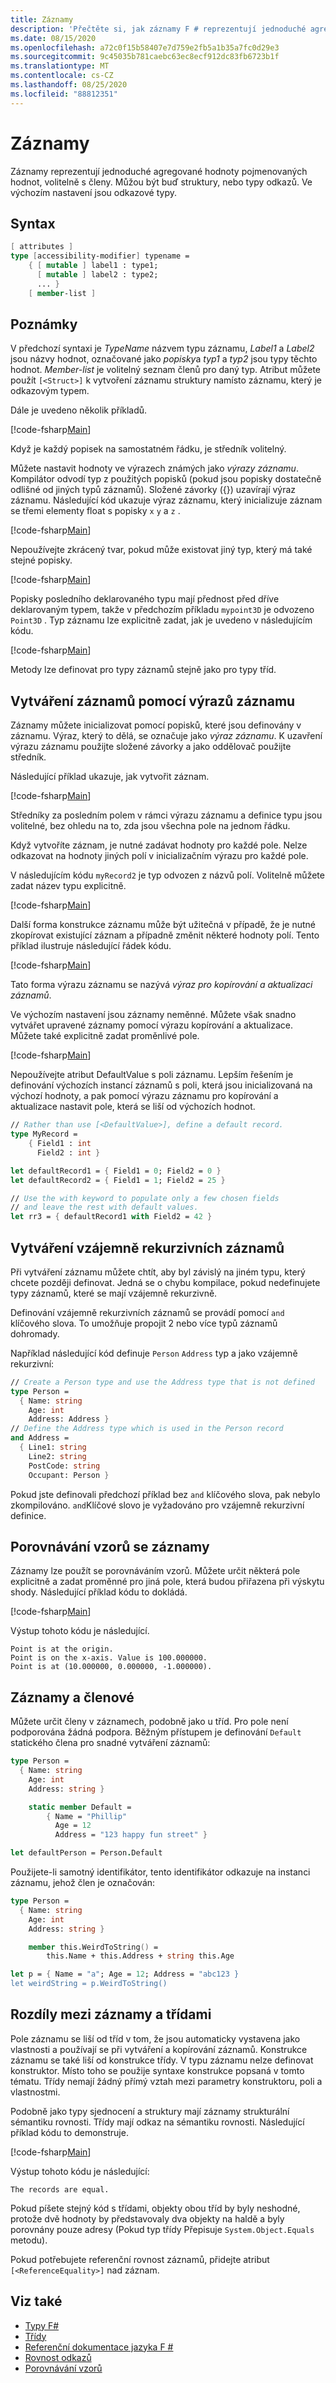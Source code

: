 ```yaml
---
title: Záznamy
description: 'Přečtěte si, jak záznamy F # reprezentují jednoduché agregované hodnoty pojmenovaných hodnot, volitelně s členy.'
ms.date: 08/15/2020
ms.openlocfilehash: a72c0f15b58407e7d759e2fb5a1b35a7fc0d29e3
ms.sourcegitcommit: 9c45035b781caebc63ec8ecf912dc83fb6723b1f
ms.translationtype: MT
ms.contentlocale: cs-CZ
ms.lasthandoff: 08/25/2020
ms.locfileid: "88812351"
---
```

# <a name="records"></a>Záznamy

Záznamy reprezentují jednoduché agregované hodnoty pojmenovaných hodnot, volitelně s členy. Můžou být buď struktury, nebo typy odkazů.  Ve výchozím nastavení jsou odkazové typy.

## <a name="syntax"></a>Syntax

```fsharp
[ attributes ]
type [accessibility-modifier] typename =
    { [ mutable ] label1 : type1;
      [ mutable ] label2 : type2;
      ... }
    [ member-list ]
```

## <a name="remarks"></a>Poznámky

V předchozí syntaxi je *TypeName* názvem typu záznamu, *Label1* a *Label2* jsou názvy hodnot, označované jako *popisky*a *typ1* a *typ2* jsou typy těchto hodnot. *Member-list* je volitelný seznam členů pro daný typ.  Atribut můžete použít `[<Struct>]` k vytvoření záznamu struktury namísto záznamu, který je odkazovým typem.

Dále je uvedeno několik příkladů.

[!code-fsharp[Main](~/samples/snippets/fsharp/lang-ref-1/snippet1901.fs)]

Když je každý popisek na samostatném řádku, je středník volitelný.

Můžete nastavit hodnoty ve výrazech známých jako *výrazy záznamu*. Kompilátor odvodí typ z použitých popisků (pokud jsou popisky dostatečně odlišné od jiných typů záznamů). Složené závorky ({}) uzavírají výraz záznamu. Následující kód ukazuje výraz záznamu, který inicializuje záznam se třemi elementy float s popisky `x` `y` a `z` .

[!code-fsharp[Main](~/samples/snippets/fsharp/lang-ref-1/snippet1907.fs)]

Nepoužívejte zkrácený tvar, pokud může existovat jiný typ, který má také stejné popisky.

[!code-fsharp[Main](~/samples/snippets/fsharp/lang-ref-1/snippet1903.fs)]

Popisky posledního deklarovaného typu mají přednost před dříve deklarovaným typem, takže v předchozím příkladu `mypoint3D` je odvozeno `Point3D` . Typ záznamu lze explicitně zadat, jak je uvedeno v následujícím kódu.

[!code-fsharp[Main](~/samples/snippets/fsharp/lang-ref-1/snippet1908.fs)]

Metody lze definovat pro typy záznamů stejně jako pro typy tříd.

## <a name="creating-records-by-using-record-expressions"></a>Vytváření záznamů pomocí výrazů záznamu

Záznamy můžete inicializovat pomocí popisků, které jsou definovány v záznamu. Výraz, který to dělá, se označuje jako *výraz záznamu*. K uzavření výrazu záznamu použijte složené závorky a jako oddělovač použijte středník.

Následující příklad ukazuje, jak vytvořit záznam.

[!code-fsharp[Main](~/samples/snippets/fsharp/lang-ref-1/snippet1904.fs)]

Středníky za posledním polem v rámci výrazu záznamu a definice typu jsou volitelné, bez ohledu na to, zda jsou všechna pole na jednom řádku.

Když vytvoříte záznam, je nutné zadávat hodnoty pro každé pole. Nelze odkazovat na hodnoty jiných polí v inicializačním výrazu pro každé pole.

V následujícím kódu `myRecord2` je typ odvozen z názvů polí. Volitelně můžete zadat název typu explicitně.

[!code-fsharp[Main](~/samples/snippets/fsharp/lang-ref-1/snippet1905.fs)]

Další forma konstrukce záznamu může být užitečná v případě, že je nutné zkopírovat existující záznam a případně změnit některé hodnoty polí. Tento příklad ilustruje následující řádek kódu.

[!code-fsharp[Main](~/samples/snippets/fsharp/lang-ref-1/snippet1906.fs)]

Tato forma výrazu záznamu se nazývá *výraz pro kopírování a aktualizaci záznamů*.

Ve výchozím nastavení jsou záznamy neměnné. Můžete však snadno vytvářet upravené záznamy pomocí výrazu kopírování a aktualizace. Můžete také explicitně zadat proměnlivé pole.

[!code-fsharp[Main](~/samples/snippets/fsharp/lang-ref-1/snippet1909.fs)]

Nepoužívejte atribut DefaultValue s poli záznamu. Lepším řešením je definování výchozích instancí záznamů s poli, která jsou inicializovaná na výchozí hodnoty, a pak pomocí výrazu záznamu pro kopírování a aktualizace nastavit pole, která se liší od výchozích hodnot.

```fsharp
// Rather than use [<DefaultValue>], define a default record.
type MyRecord =
    { Field1 : int
      Field2 : int }

let defaultRecord1 = { Field1 = 0; Field2 = 0 }
let defaultRecord2 = { Field1 = 1; Field2 = 25 }

// Use the with keyword to populate only a few chosen fields
// and leave the rest with default values.
let rr3 = { defaultRecord1 with Field2 = 42 }
```

## <a name="creating-mutually-recursive-records"></a>Vytváření vzájemně rekurzivních záznamů

Při vytváření záznamu můžete chtít, aby byl závislý na jiném typu, který chcete později definovat. Jedná se o chybu kompilace, pokud nedefinujete typy záznamů, které se mají vzájemně rekurzivně.

Definování vzájemně rekurzivních záznamů se provádí pomocí `and` klíčového slova. To umožňuje propojit 2 nebo více typů záznamů dohromady.

Například následující kód definuje `Person` `Address` typ a jako vzájemně rekurzivní:

```fsharp
// Create a Person type and use the Address type that is not defined
type Person =
  { Name: string
    Age: int
    Address: Address }
// Define the Address type which is used in the Person record
and Address =
  { Line1: string
    Line2: string
    PostCode: string
    Occupant: Person }
```

Pokud jste definovali předchozí příklad bez `and` klíčového slova, pak nebylo zkompilováno. `and`Klíčové slovo je vyžadováno pro vzájemně rekurzivní definice.

## <a name="pattern-matching-with-records"></a>Porovnávání vzorů se záznamy

Záznamy lze použít se porovnáváním vzorů. Můžete určit některá pole explicitně a zadat proměnné pro jiná pole, která budou přiřazena při výskytu shody. Následující příklad kódu to dokládá.

[!code-fsharp[Main](~/samples/snippets/fsharp/lang-ref-1/snippet1910.fs)]

Výstup tohoto kódu je následující.

```console
Point is at the origin.
Point is on the x-axis. Value is 100.000000.
Point is at (10.000000, 0.000000, -1.000000).
```

## <a name="records-and-members"></a>Záznamy a členové

Můžete určit členy v záznamech, podobně jako u tříd. Pro pole není podporována žádná podpora. Běžným přístupem je definování `Default` statického člena pro snadné vytváření záznamů:

```fsharp
type Person =
  { Name: string
    Age: int
    Address: string }

    static member Default =
        { Name = "Phillip"
          Age = 12
          Address = "123 happy fun street" }

let defaultPerson = Person.Default
```

Použijete-li samotný identifikátor, tento identifikátor odkazuje na instanci záznamu, jehož člen je označován:

```fsharp
type Person =
  { Name: string
    Age: int
    Address: string }

    member this.WeirdToString() =
        this.Name + this.Address + string this.Age

let p = { Name = "a"; Age = 12; Address = "abc123 }
let weirdString = p.WeirdToString()
```

## <a name="differences-between-records-and-classes"></a>Rozdíly mezi záznamy a třídami

Pole záznamu se liší od tříd v tom, že jsou automaticky vystavena jako vlastnosti a používají se při vytváření a kopírování záznamů. Konstrukce záznamu se také liší od konstrukce třídy. V typu záznamu nelze definovat konstruktor. Místo toho se použije syntaxe konstrukce popsaná v tomto tématu. Třídy nemají žádný přímý vztah mezi parametry konstruktoru, poli a vlastnostmi.

Podobně jako typy sjednocení a struktury mají záznamy strukturální sémantiku rovnosti. Třídy mají odkaz na sémantiku rovnosti. Následující příklad kódu to demonstruje.

[!code-fsharp[Main](~/samples/snippets/fsharp/lang-ref-1/snippet1911.fs)]

Výstup tohoto kódu je následující:

```console
The records are equal.
```

Pokud píšete stejný kód s třídami, objekty obou tříd by byly neshodné, protože dvě hodnoty by představovaly dva objekty na haldě a byly porovnány pouze adresy (Pokud typ třídy Přepisuje `System.Object.Equals` metodu).

Pokud potřebujete referenční rovnost záznamů, přidejte atribut `[<ReferenceEquality>]` nad záznam.

## <a name="see-also"></a>Viz také

- [Typy F#](fsharp-types.md)
- [Třídy](classes.md)
- [Referenční dokumentace jazyka F #](index.md)
- [Rovnost odkazů](https://fsharp.github.io/fsharp-core-docs/reference/fsharp-core-referenceequalityattribute.html)
- [Porovnávání vzorů](pattern-matching.md)
